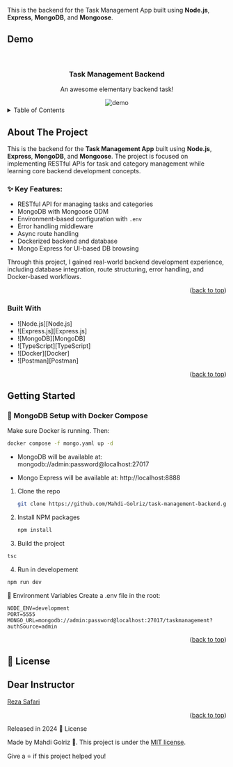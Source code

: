 <a id="readme-top"></a>
This is the backend for the Task Management App built using **Node.js**, **Express**, **MongoDB**, and **Mongoose**.
<!-- PROJECT Demo -->

## Demo<!-- Required -->

<br />
<div align="center">
  <h3 align="center">Task Management Backend</h3>
  <p align="center">
    An awesome elementary backend task!
  </p>
  <img alt="demo" src='./images/Demo.gif' />
</div>

<!-- TABLE OF CONTENTS -->
<details>
  <summary>Table of Contents</summary>
  <ol>
    <li>
      <a href="#about-the-project">About The Project</a>
      <ul>
        <li><a href="#built-with">Built With</a></li>
      </ul>
    </li>
    <li>
      <a href="#getting-started">Getting Started</a>
    </li>
    <li><a href="#dear-instructor">Contributing</a></li>
    <li><a href="#license">License</a></li>
  </ol>
</details>

<!-- ABOUT THE PROJECT -->

## About The Project

This is the backend for the **Task Management App** built using **Node.js**, **Express**, **MongoDB**, and **Mongoose**. The project is focused on implementing RESTful APIs for task and category management while learning core backend development concepts.

### ✨ Key Features:
- RESTful API for managing tasks and categories
- MongoDB with Mongoose ODM
- Environment-based configuration with `.env`
- Error handling middleware
- Async route handling
- Dockerized backend and database
- Mongo Express for UI-based DB browsing

Through this project, I gained real-world backend development experience, including database integration, route structuring, error handling, and Docker-based workflows.

<p align="right">(<a href="#readme-top">back to top</a>)</p>

### Built With

- ![Node.js][Node.js]
- ![Express.js][Express.js]
- ![MongoDB][MongoDB]
- ![TypeScript][TypeScript]
- ![Docker][Docker]
- ![Postman][Postman]


<p align="right">(<a href="#readme-top">back to top</a>)</p>

<!-- GETTING STARTED -->

## Getting Started

### 🐳 MongoDB Setup with Docker Compose

Make sure Docker is running. Then:

   ```sh
   docker compose -f mongo.yaml up -d
   ```
- MongoDB will be available at: mongodb://admin:password@localhost:27017

- Mongo Express will be available at: http://localhost:8888

1. Clone the repo
   ```sh
   git clone https://github.com/Mahdi-Golriz/task-management-backend.git
   ```
2. Install NPM packages
   ```sh
   npm install
   ```
3. Build the project
  ```sh
  tsc
  ```
4. Run in developement
  ```sh
  npm run dev
  ```

🔐 Environment Variables
Create a .env file in the root:

```env
NODE_ENV=development
PORT=5555
MONGO_URL=mongodb://admin:password@localhost:27017/taskmanagement?authSource=admin
```
<p align="right">(<a href="#readme-top">back to top</a>)</p>

## :closed_book: License

## Dear Instructor

<a href="https://github.com/MRezaSafari">
  Reza Safari
</a>
<p align="right">(<a href="#readme-top">back to top</a>)</p>

Released in 2024 :closed_book: License

Made by Mahdi Golriz 🚀.
This project is under the [MIT license](https://opensource.org/licenses/MIT).

Give a ⭐️ if this project helped you!
